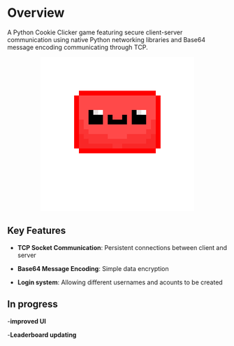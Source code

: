 # Overview
A Python Cookie Clicker game featuring secure client-server communication using native Python networking libraries and Base64 message encoding communicating through TCP.
<p align="center">
  <img src="images/BlobAnimations/largerJeff.png" alt="Blob" />
</p>

## Key Features

- **TCP Socket Communication**: Persistent connections between client and server

- **Base64 Message Encoding**: Simple data encryption

- **Login system**: Allowing different usernames and acounts to be created

## In progress

-**improved UI**

-**Leaderboard updating** 
